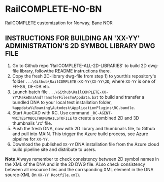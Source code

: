 # RailCOMPLETE-NO-BN
RailCOMPLETE customization for Norway, Bane NOR

## INSTRUCTIONS FOR BUILDING AN 'XX-YY' ADMINISTRATION'S 2D SYMBOL LIBRARY DWG FILE

1. Go to Github repo 'RailCOMPLETE-ALL-2D-LIBRARIES' to build 2D dwg-file library, followthe README instructions there.
2. Copy the fresh 2D-library dwg-file from step 1) to yourthis repository's folder `...\Github\RailCOMPLETE-XX-YY\XX-YY\2D`, where `XX-YY` is one of FR-SR, DE-DB etc.
3. Launch batch file `...\Github\RailCOMPLETE-XX-YY\MakeDnaAndTransferFilesToAppdata.bat` to build and transfer a bundled DNA to your local test installation folder, `%appdata%\Roaming\Autodesk\ApplicationPlugins\RC.bundle`.
4. Start AuoCAD with RC. Use command `_RC-AGENT-WRITESYMBOLTHUMBNAILSTOFILE` to create a combined 2D and 3D thumbnails '.rc' file.
5. Push the fresh DNA, now with 2D library and thumbnails file, to Github and pull into MAIN. This trigger the Azure build process, see Azure pipeline for `XX-YY`.
6. Download the published `XX-YY` DNA installation file from the Azure cloud build pipeline site and distribute to users.

**Note** Always remember to check consistency between 2D symbol names in the XML of the DNA and in the 2D DWG file. ALso check consistency between all resource files and the corrsponding XML element in the DNA source-XML (in `XX-YY Rootfile.xml`).
